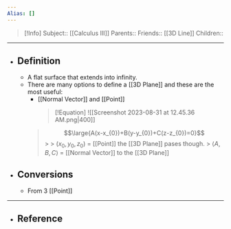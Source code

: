 ```yaml
---
Alias: []
---
```

> [!Info]
> Subject:: [[Calculus III]]
> Parents:: 
> Friends:: [[3D Line]]
> Children:: 
---
- ## Definition
	- A flat surface that extends into infinity.
	- There are many options to define a [[3D Plane]] and these are the most useful:
		- [[Normal Vector]] and [[Point]]
		  > [!Equation]
		  >![[Screenshot 2023-08-31 at 12.45.36 AM.png|400]]
		>  $$\large{A(x-x_{0})+B(y-y_{0})+C(z-z_{0})=0}$$
		  > 
		  > $(x_{0},y_{0},z_{0})$ = [[Point]] the [[3D Plane]] pases though.
		  > $\left\langle A,B,C \right\rangle$ = [[Normal Vector]] to the [[3D Plane]]
		  
- ## Conversions
	- From 3 [[Point]]
---
- ## Reference